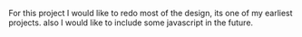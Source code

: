 For this project I would like to redo most of the design, its one of my earliest projects. also I would like to include some javascript in the future.